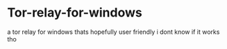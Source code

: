 # Tor-relay-for-windows
a tor relay for windows thats hopefully user friendly i dont know if it works tho
